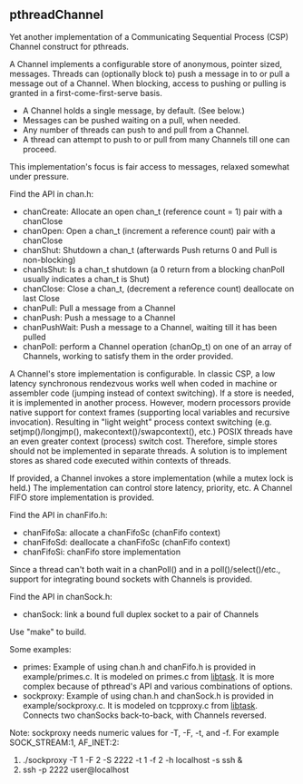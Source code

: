 ## pthreadChannel
Yet another implementation of a Communicating Sequential Process (CSP) Channel construct for pthreads.

A Channel implements a configurable store of anonymous, pointer sized, messages.
Threads can (optionally block to) push a message in to or pull a message out of a Channel.
When blocking, access to pushing or pulling is granted in a first-come-first-serve basis.

* A Channel holds a single message, by default. (See below.)
* Messages can be pushed waiting on a pull, when needed.
* Any number of threads can push to and pull from a Channel.
* A thread can attempt to push to or pull from many Channels till one can proceed.

This implementation's focus is fair access to messages, relaxed somewhat under pressure.

Find the API in chan.h:

* chanCreate: Allocate an open chan_t (reference count = 1) pair with a chanClose
* chanOpen: Open a chan_t (increment a reference count) pair with a chanClose
* chanShut: Shutdown a chan_t (afterwards Push returns 0 and Pull is non-blocking)
* chanIsShut: Is a chan_t shutdown (a 0 return from a blocking chanPoll usually indicates a chan_t is Shut)
* chanClose: Close a chan_t, (decrement a reference count) deallocate on last Close
* chanPull: Pull a message from a Channel
* chanPush: Push a message to a Channel
* chanPushWait: Push a message to a Channel, waiting till it has been pulled
* chanPoll: perform a Channel operation (chanOp_t) on one of an array of Channels, working to satisfy them in the order provided.

A Channel's store implementation is configurable.
In classic CSP, a low latency synchronous rendezvous works well when coded in machine or assembler code (jumping instead of context switching).
If a store is needed, it is implemented in another process.
However, modern processors provide native support for context frames (supporting local variables and recursive invocation).
Resulting in "light weight" process context switching (e.g. setjmp()/longjmp(), makecontext()/swapcontext(), etc.)
POSIX threads have an even greater context (process) switch cost.
Therefore, simple stores should not be implemented in separate threads.
A solution is to implement stores as shared code executed within contexts of threads.

If provided, a Channel invokes a store implementation (while a mutex lock is held.)
The implementation can control store latency, priority, etc.
A Channel FIFO store implementation is provided.

Find the API in chanFifo.h:

* chanFifoSa: allocate a chanFifoSc (chanFifo context)
* chanFifoSd: deallocate a chanFifoSc (chanFifo context)
* chanFifoSi: chanFifo store implementation

Since a thread can't both wait in a chanPoll() and in a poll()/select()/etc., support for integrating bound sockets with Channels is provided.

Find the API in chanSock.h:

* chanSock: link a bound full duplex socket to a pair of Channels

Use "make" to build.

Some examples:

* primes: Example of using chan.h and chanFifo.h is provided in example/primes.c. It is modeled on primes.c from [libtask](https://swtch.com/libtask/).
It is more complex because of pthread's API and various combinations of options.
* sockproxy: Example of using chan.h and chanSock.h is provided in example/sockproxy.c. It is modeled on tcpproxy.c from [libtask](https://swtch.com/libtask/).
Connects two chanSocks back-to-back, with Channels reversed.

Note: sockproxy needs numeric values for -T, -F, -t, and -f. For example SOCK_STREAM:1, AF_INET:2:

1. ./sockproxy -T 1 -F 2 -S 2222 -t 1 -f 2 -h localhost -s ssh &
2. ssh -p 2222 user@localhost
